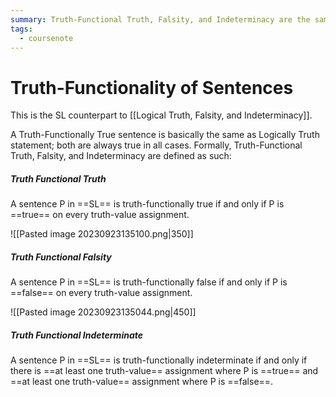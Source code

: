 ```yaml
---
summary: Truth-Functional Truth, Falsity, and Indeterminacy are the same as their Logical counterparts. This note provides how they should be formally defined.
tags:
  - coursenote
---
```

# Truth-Functionality of Sentences
This is the SL counterpart to [[Logical Truth, Falsity, and Indeterminacy]]. 

A Truth-Functionally True sentence is basically the same as Logically Truth statement; both are always true in all cases. Formally, Truth-Functional Truth, Falsity, and Indeterminacy are defined as such:

##### Truth Functional Truth
A sentence P in ==SL== is truth-functionally true if and only if P is ==true== on every truth-value assignment.

![[Pasted image 20230923135100.png|350]]
##### Truth Functional Falsity
A sentence P in ==SL== is truth-functionally false if and only if P is ==false== on every truth-value assignment.

![[Pasted image 20230923135044.png|450]]
##### Truth Functional Indeterminate
A sentence P in ==SL== is truth-functionally indeterminate if and only if there is ==at least one truth-value== assignment where P is ==true== and ==at least one truth-value== assignment where P is ==false==.